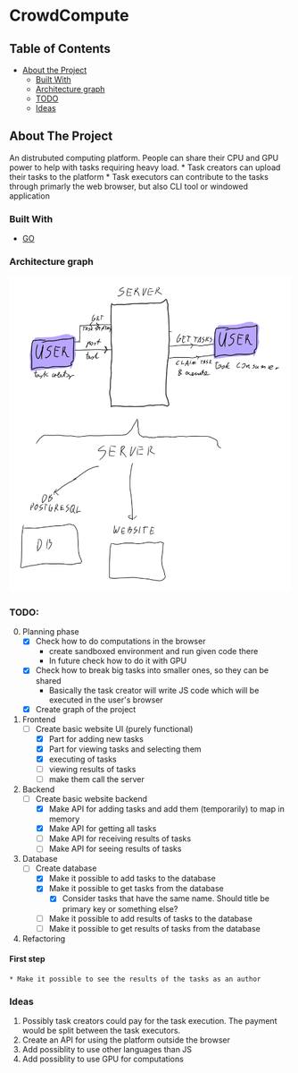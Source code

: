 # CrowdCompute

<!--
repo name: CrowdCompute
description: An distrubuted computing platform. People can share their CPU and GPU power to help with tasks requiring heavy load.
github name:  Basileus1990
link: https://github.com/Basileus1990/CrowdCompute
email: pawelb021@gmail.com
-->

<!-- TABLE OF CONTENTS -->
## Table of Contents

* [About the Project](#about-the-project)
    * [Built With](#built-with)
    * [Architecture graph](#architecture-graph)
    * [TODO](#TODO)
    * [Ideas](#ideas)


<!-- ABOUT THE PROJECT -->
## About The Project

An distrubuted computing platform. People can share their CPU and GPU power to help with tasks requiring heavy load.
    * Task creators can upload their tasks to the platform
    * Task executors can contribute to the tasks through primarly the web browser, but also CLI tool or windowed application

### Built With
* [GO](https://golang.org/)

### Architecture graph
![Architecture graph](./docs/architecture_graph.png)
### TODO:
0. Planning phase
    * [X] Check how to do computations in the browser
        * create sandboxed environment and run given code there
        * In future check how to do it with GPU
    * [X] Check how to break big tasks into smaller ones, so they can be shared
        * Basically the task creator will write JS code which will be executed in the user's browser
    * [X] Create graph of the project
    
1. Frontend
    * [ ] Create basic website UI (purely functional)
        * [X] Part for adding new tasks
        * [X] Part for viewing tasks and selecting them
        * [X] executing of tasks
        * [ ] viewing results of tasks
        * [ ] make them call the server
2. Backend 
    * [ ] Create basic website backend
        * [X] Make API for adding tasks and add them (temporarily) to map in memory
        * [X] Make API for getting all tasks
        * [ ] Make API for receiving results of tasks
        * [ ] Make API for seeing results of tasks

3. Database
    * [ ] Create database
        * [X] Make it possible to add tasks to the database
        * [X] Make it possible to get tasks from the database
            * [X] Consider tasks that have the same name. Should title be primary key or something else?
        * [ ] Make it possible to add results of tasks to the database
        * [ ] Make it possible to get results of tasks from the database

4. Refactoring



#### First step
    * Make it possible to see the results of the tasks as an author
### Ideas
1. Possibly task creators could pay for the task execution. The payment would be split between the task executors.
2. Create an API for using the platform outside the browser
3. Add possiblity to use other languages than JS
4. Add possiblity to use GPU for computations

